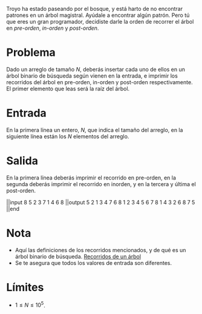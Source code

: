Troyo ha estado paseando por el bosque, y está harto de no encontrar patrones en un árbol magistral.
Ayúdale a encontrar algún patrón. Pero tú que eres un gran programador,
decidiste darle la orden de recorrer el árbol en _pre-orden_, _in-orden_ y _post-orden_.

# Problema

Dado un arreglo de tamaño $N$, deberás insertar cada uno de ellos en un árbol binario de búsqueda
según vienen en la entrada, e imprimir los recorridos del árbol en
pre-orden, in-orden y post-orden respectivamente. El primer elemento que leas será la raíz del árbol.

# Entrada

En la primera línea un entero, $N$, que indica el tamaño del arreglo,
en la siguiente línea están los $N$ elementos del arreglo.

# Salida

En la primera línea deberás imprimir el recorrido en pre-orden,
en la segunda deberás imprimir el recorrido en inorden,
y en la tercera y última el post-orden.

||input
8
5 2 3 7 1 4 6 8
||output
5 2 1 3 4 7 6 8
1 2 3 4 5 6 7 8
1 4 3 2 6 8 7 5
||end

# Nota

- Aquí las definiciones de los recorridos mencionados, y de qué es un árbol binario de búsqueda. [Recorridos de un árbol](https://es.wikipedia.org/wiki/Recorrido_de_%C3%A1rboles)
- Se te asegura que todos los valores de entrada son diferentes.

# Límites

- $1 \leq N \leq 10^5$.
